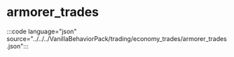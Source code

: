# armorer_trades

:::code language="json" source="../../../VanillaBehaviorPack/trading/economy_trades/armorer_trades.json":::